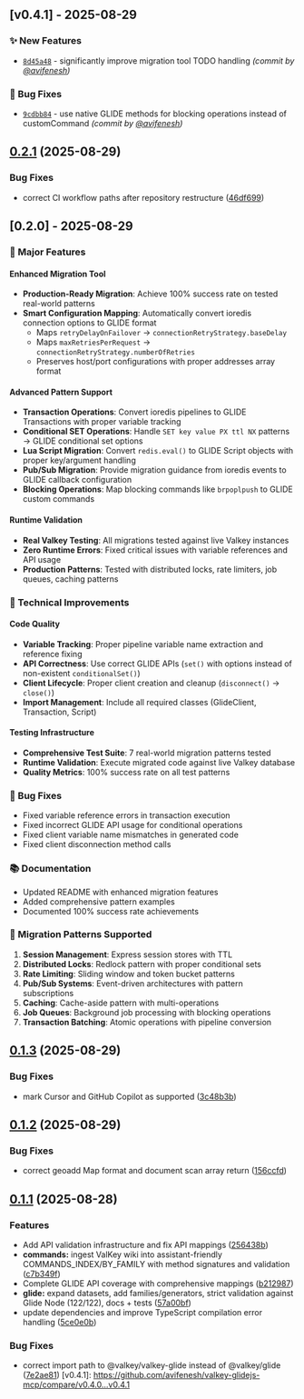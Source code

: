 ## [v0.4.1] - 2025-08-29
### :sparkles: New Features
- [`8d45a48`](https://github.com/avifenesh/valkey-glidejs-mcp/commit/8d45a480eac2a7104dea64e66a904e4ea16b37ae) - significantly improve migration tool TODO handling *(commit by [@avifenesh](https://github.com/avifenesh))*

### :bug: Bug Fixes
- [`9cdbb84`](https://github.com/avifenesh/valkey-glidejs-mcp/commit/9cdbb8490336581af1d6a7643c2a4bc68c6b93b9) - use native GLIDE methods for blocking operations instead of customCommand *(commit by [@avifenesh](https://github.com/avifenesh))*


## [0.2.1](https://github.com/avifenesh/valkey-glidejs-mcp/compare/v0.2.0...v0.2.1) (2025-08-29)

### Bug Fixes

- correct CI workflow paths after repository restructure ([46df699](https://github.com/avifenesh/valkey-glidejs-mcp/commit/46df69941a2f87d5146b891f306bf480446e9bcd))

## [0.2.0] - 2025-08-29

### 🚀 Major Features

#### Enhanced Migration Tool

- **Production-Ready Migration**: Achieve 100% success rate on tested real-world patterns
- **Smart Configuration Mapping**: Automatically convert ioredis connection options to GLIDE format
  - Maps `retryDelayOnFailover` → `connectionRetryStrategy.baseDelay`
  - Maps `maxRetriesPerRequest` → `connectionRetryStrategy.numberOfRetries`
  - Preserves host/port configurations with proper addresses array format

#### Advanced Pattern Support

- **Transaction Operations**: Convert ioredis pipelines to GLIDE Transactions with proper variable tracking
- **Conditional SET Operations**: Handle `SET key value PX ttl NX` patterns → GLIDE conditional set options
- **Lua Script Migration**: Convert `redis.eval()` to GLIDE Script objects with proper key/argument handling
- **Pub/Sub Migration**: Provide migration guidance from ioredis events to GLIDE callback configuration
- **Blocking Operations**: Map blocking commands like `brpoplpush` to GLIDE custom commands

#### Runtime Validation

- **Real Valkey Testing**: All migrations tested against live Valkey instances
- **Zero Runtime Errors**: Fixed critical issues with variable references and API usage
- **Production Patterns**: Tested with distributed locks, rate limiters, job queues, caching patterns

### 🔧 Technical Improvements

#### Code Quality

- **Variable Tracking**: Proper pipeline variable name extraction and reference fixing
- **API Correctness**: Use correct GLIDE APIs (`set()` with options instead of non-existent `conditionalSet()`)
- **Client Lifecycle**: Proper client creation and cleanup (`disconnect()` → `close()`)
- **Import Management**: Include all required classes (GlideClient, Transaction, Script)

#### Testing Infrastructure

- **Comprehensive Test Suite**: 7 real-world migration patterns tested
- **Runtime Validation**: Execute migrated code against live Valkey database
- **Quality Metrics**: 100% success rate on all test patterns

### 🐛 Bug Fixes

- Fixed variable reference errors in transaction execution
- Fixed incorrect GLIDE API usage for conditional operations
- Fixed client variable name mismatches in generated code
- Fixed client disconnection method calls

### 📚 Documentation

- Updated README with enhanced migration features
- Added comprehensive pattern examples
- Documented 100% success rate achievements

### 🔄 Migration Patterns Supported

1. **Session Management**: Express session stores with TTL
2. **Distributed Locks**: Redlock pattern with proper conditional sets
3. **Rate Limiting**: Sliding window and token bucket patterns
4. **Pub/Sub Systems**: Event-driven architectures with pattern subscriptions
5. **Caching**: Cache-aside pattern with multi-operations
6. **Job Queues**: Background job processing with blocking operations
7. **Transaction Batching**: Atomic operations with pipeline conversion

## [0.1.3](https://github.com/avifenesh/valkey-glidejs-mcp/compare/v0.1.2...v0.1.3) (2025-08-29)

### Bug Fixes

- mark Cursor and GitHub Copilot as supported ([3c48b3b](https://github.com/avifenesh/valkey-glidejs-mcp/commit/3c48b3bf556d3ec187c862d6b130b5ac34d2f2ee))

## [0.1.2](https://github.com/avifenesh/valkey-glidejs-mcp/compare/v0.1.1...v0.1.2) (2025-08-29)

### Bug Fixes

- correct geoadd Map format and document scan array return ([156ccfd](https://github.com/avifenesh/valkey-glidejs-mcp/commit/156ccfd6027c0459237aaab60f1b3ef4c32ddff0))

## [0.1.1](https://github.com/avifenesh/valkey-glidejs-mcp/compare/v0.1.0...v0.1.1) (2025-08-28)

### Features

- Add API validation infrastructure and fix API mappings ([256438b](https://github.com/avifenesh/valkey-glidejs-mcp/commit/256438b7c107b7674945cfd90eb0e97bdad2cff3))
- **commands:** ingest ValKey wiki into assistant-friendly COMMANDS_INDEX/BY_FAMILY with method signatures and validation ([c7b349f](https://github.com/avifenesh/valkey-glidejs-mcp/commit/c7b349f598569e28e92dd9c972a39beeefb3a45a))
- Complete GLIDE API coverage with comprehensive mappings ([b212987](https://github.com/avifenesh/valkey-glidejs-mcp/commit/b212987473aa93953d54ee6132146193aebf4225))
- **glide:** expand datasets, add families/generators, strict validation against Glide Node (122/122), docs + tests ([57a00bf](https://github.com/avifenesh/valkey-glidejs-mcp/commit/57a00bfeb468dbf680fbe638a74db04487ee6797))
- update dependencies and improve TypeScript compilation error handling ([5ce0e0b](https://github.com/avifenesh/valkey-glidejs-mcp/commit/5ce0e0bcf90c5135715aca5bf6d319f8ef97dd8c))

### Bug Fixes

- correct import path to @valkey/valkey-glide instead of @valkey/glide ([7e2ae81](https://github.com/avifenesh/valkey-glidejs-mcp/commit/7e2ae8112379c748afff80a885f5a0bf4d27080e))
[v0.4.1]: https://github.com/avifenesh/valkey-glidejs-mcp/compare/v0.4.0...v0.4.1
